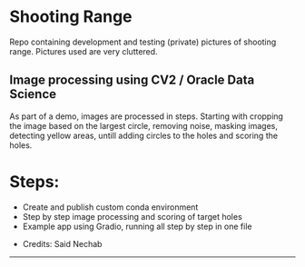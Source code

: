 # Shooting Range
Repo containing development and testing (private) pictures of shooting range. Pictures used are very cluttered.

## Image processing using CV2 / Oracle Data Science
As part of a demo, images are processed in steps. Starting with cropping the image based on the largest circle, removing noise, masking images, detecting yellow areas, untill adding circles to the holes and scoring the holes.

# Steps:
- Create and publish custom conda environment
- Step by step image processing and scoring of target holes
- Example app using Gradio, running all step by step in one file

+ Credits: Said Nechab

----------------

